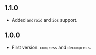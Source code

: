 ## 1.1.0

* Added `android` and `ios` support.

## 1.0.0

* First version. `compress` and `decompress`.
